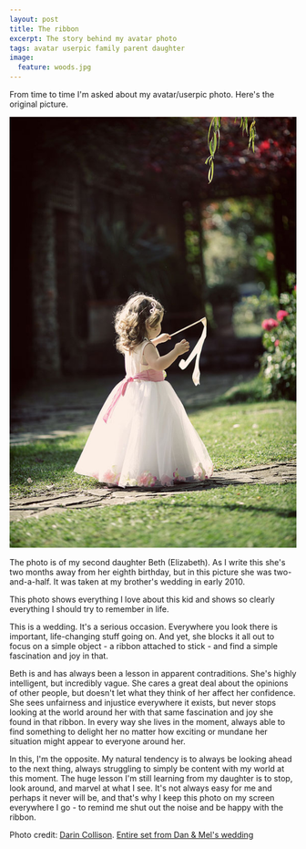 ```yaml
---
layout: post
title: The ribbon
excerpt: The story behind my avatar photo
tags: avatar userpic family parent daughter
image:
  feature: woods.jpg
---
```


From time to time I'm asked about my avatar/userpic photo. Here's the original picture.

![](/images/beth-ribbon.jpg)

The photo is of my second daughter Beth (Elizabeth). As I write this she's two months away from her eighth birthday, but in this picture she was two-and-a-half. It was taken at my brother's wedding in early 2010.

This photo shows everything I love about this kid and shows so clearly everything I should try to remember in life.

This is a wedding. It's a serious occasion. Everywhere you look there is important, life-changing stuff going on. And yet, she blocks it all out to focus on a simple object - a ribbon attached to stick - and find a simple fascination and joy in that.

Beth is and has always been a lesson in apparent contraditions. She's highly intelligent, but incredibly vague. She cares a great deal about the opinions of other people, but doesn't let what they think of her affect her confidence. She sees unfairness and injustice everywhere it exists, but never stops looking at the world around her with that same fascination and joy she found in that ribbon. In every way she lives in the moment, always able to find something to delight her no matter how exciting or mundane her situation might appear to everyone around her.

In this, I'm the opposite. My natural tendency is to always be looking ahead to the next thing, always struggling to simply be content with my world at this moment. The huge lesson I'm still learning from my daughter is to stop, look around, and marvel at what I see. It's not always easy for me and perhaps it never will be, and that's why I keep this photo on my screen everywhere I go - to remind me shut out the noise and be happy with the ribbon.

Photo credit: [Darin Collison](http://www.darincollisonphotography.com.au/). [Entire set from Dan & Mel's wedding](http://www.darincollisonphotography.com.au/2010/04/07/melanie-daniel-this-is-how-to-diy-a-wedding/)
